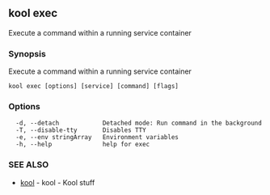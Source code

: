 ## kool exec

Execute a command within a running service container

### Synopsis

Execute a command within a running service container

```
kool exec [options] [service] [command] [flags]
```

### Options

```
  -d, --detach            Detached mode: Run command in the background
  -T, --disable-tty       Disables TTY
  -e, --env stringArray   Environment variables
  -h, --help              help for exec
```

### SEE ALSO

* [kool](kool.md)	 - kool - Kool stuff

